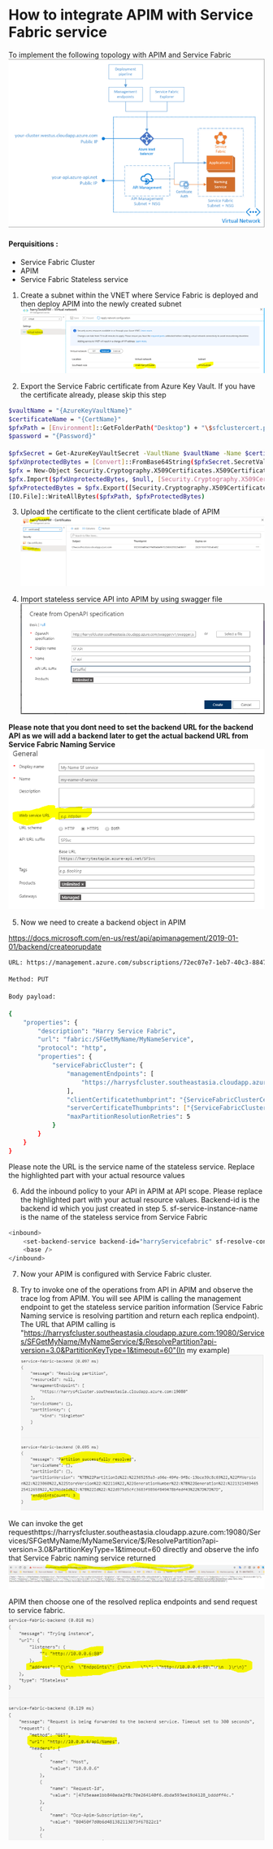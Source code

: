 # How to integrate APIM with Service Fabric service

To implement the following topology with APIM and Service Fabric
![](\images\topology.png?raw=true)

#### Perquisitions :
- Service Fabric Cluster
- APIM 
- Service Fabric Stateless service


1. Create a subnet within the VNET  where Service Fabric is deployed and then deploy APIM into the newly created subnet
![](\images\virtualnetwork.png?raw=true)

2. Export the Service Fabric certificate from Azure Key Vault. If you have the certificate already, please skip this step

```sh
$vaultName = "{AzureKeyVaultName}"
$certificateName = "{CertName}"
$pfxPath = [Environment]::GetFolderPath("Desktop") + "\$sfclustercert.pfx"
$password = "{Password}"

$pfxSecret = Get-AzureKeyVaultSecret -VaultName $vaultName -Name $certificateName
$pfxUnprotectedBytes = [Convert]::FromBase64String($pfxSecret.SecretValueText)
$pfx = New-Object Security.Cryptography.X509Certificates.X509Certificate2
$pfx.Import($pfxUnprotectedBytes, $null, [Security.Cryptography.X509Certificates.X509KeyStorageFlags]::Exportable)
$pfxProtectedBytes = $pfx.Export([Security.Cryptography.X509Certificates.X509ContentType]::Pkcs12, $password)
[IO.File]::WriteAllBytes($pfxPath, $pfxProtectedBytes)
```

3. Upload the certificate to the client certificate blade of APIM
![](\images\clientcertblade.png?raw=true)

4. Import stateless service API into APIM by using swagger file
![](images\importapi.png?raw=true)

**Please note that you dont need to set the backend URL for the backend API as we will add a backend later to get the actual backend URL from Service Fabric Naming Service**
![](images\apisetting.png?raw=true)

5. Now we need to create a backend object in APIM 

https://docs.microsoft.com/en-us/rest/api/apimanagement/2019-01-01/backend/createorupdate
```sh
URL: https://management.azure.com/subscriptions/72ec07e7-1eb7-40c3-8847-075fd68da703/resourceGroups/HarryTestResourceGroup/providers/Microsoft.ApiManagement/service/harryTestAPIM/backends/harryServicefabric?api-version=2019-01-01

Method: PUT

Body payload:

{
	"properties": {
		"description": "Harry Service Fabric",
		"url": "fabric:/SFGetMyName/MyNameService",
		"protocol": "http",
		"properties": {
			"serviceFabricCluster": {
				"managementEndpoints": [
					"https://harrysfcluster.southeastasia.cloudapp.azure.com:19080"
				],
				"clientCertificatethumbprint": "{ServiceFabricClusterCertificateThumbprint}",
				"serverCertificateThumbprints": ["{ServiceFabricClusterCertificateThumbprint}"],
				"maxPartitionResolutionRetries": 5
			}
		}
	}
}
```

Please note the URL is the service name of the stateless service. Replace the highlighted part with your actual resource values


6. Add the inbound policy to your API in APIM at API scope. Please replace the highlighted part with your actual resource values. Backend-id is the backend id which you just created in step 5. sf-service-instance-name is the name of the stateless service from Service Fabric

```sh
<inbound>
	<set-backend-service backend-id="harryServicefabric" sf-resolve-condition="@(context.LastError?.Reason == "BackendConnectionFailure")" sf-service-instance-name="fabric:/SFGetMyName/MyNameService" />
	<base />
</inbound>
```

7. Now your APIM is configured with Service Fabric cluster.

8. Try to invoke one of the operations from API in APIM and observe the trace log from APIM. You will see APIM is calling the management endpoint to get the stateless service parition information  (Service Fabric Naming service is resolving partition and return each replica endpoint). The URL that APIM calling is "https://harrysfcluster.southeastasia.cloudapp.azure.com:19080/Services/SFGetMyName/MyNameService/$/ResolvePartition?api-version=3.0&PartitionKeyType=1&timeout=60"(In my example)
![](\images\resolvepartition.png?raw=true)

We can invoke the get requesthttps://harrysfcluster.southeastasia.cloudapp.azure.com:19080/Services/SFGetMyName/MyNameService/$/ResolvePartition?api-version=3.0&PartitionKeyType=1&timeout=60  directly and observe the info that Service Fabric naming service returned 
![](\images\namingserviceresolveresult.png?raw=true)

APIM then choose one of the resolved replica endpoints and send request to service fabric.
![](\images\apimforwardrequest.png?raw=true)
